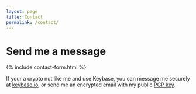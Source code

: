 ```yaml
---
layout: page
title: Contact
permalink: /contact/
---
```


# Send me a message

{% include contact-form.html %}

If your a crypto nut like me and use Keybase, you can message me securely at [keybase.io](https://keybase.io/thebiglaskowski "thebiglaskowski"), or send me an encrypted email with my public [PGP key](https://keyserver2.pgp.com/vkd/SubmitSearch.event?SearchCriteria=joe.laskowski79%40gmail.com).
